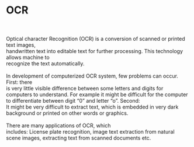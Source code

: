 # OCR<br><br>
Optical  character  Recognition  (OCR)  is  a  conversion  of scanned  or  printed  text  images,  
handwritten  text  into editable  text for  further  processing.  This technology  allows machine  to  
recognize  the  text  automatically. <br><br> In development of computerized OCR system, few problems can occur.  First:  there  
is  very  little  visible  difference  between some  letters  and  digits  for  computers  to  understand.  For 
example it might be difficult for the computer to differentiate between  digit  “0”  and  letter  “o”.  Second:  
It  might  be  very difficult  to  extract  text,  which  is  embedded  in  very  dark background or printed on 
other words or graphics. <br><br>There are many applications  of  OCR,  which  
includes:  License  plate recognition, image text extraction from natural scene  images, extracting text 
from scanned documents etc. 
